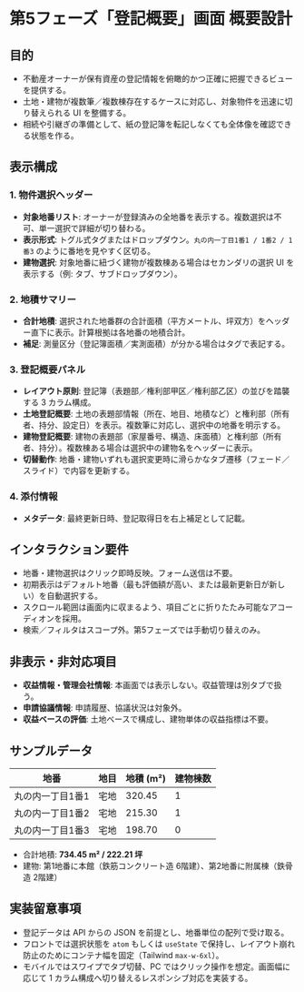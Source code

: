 # 第5フェーズ「登記概要」画面 概要設計

## 目的

- 不動産オーナーが保有資産の登記情報を俯瞰的かつ正確に把握できるビューを提供する。
- 土地・建物が複数筆／複数棟存在するケースに対応し、対象物件を迅速に切り替えられる UI を整備する。
- 相続や引継ぎの準備として、紙の登記簿を転記しなくても全体像を確認できる状態を作る。

## 表示構成

### 1. 物件選択ヘッダー
- **対象地番リスト**: オーナーが登録済みの全地番を表示する。複数選択は不可、単一選択で詳細が切り替わる。
- **表示形式**: トグル式タグまたはドロップダウン。`丸の内一丁目1番1 / 1番2 / 1番3` のように番地を見やすく区切る。
- **建物選択**: 対象地番に紐づく建物が複数棟ある場合はセカンダリの選択 UI を表示する（例: タブ、サブドロップダウン）。

### 2. 地積サマリー
- **合計地積**: 選択された地番群の合計面積（平方メートル、坪双方）をヘッダー直下に表示。計算根拠は各地番の地積合計。
- **補足**: 測量区分（登記簿面積／実測面積）が分かる場合はタグで表記する。

### 3. 登記概要パネル
- **レイアウト原則**: 登記簿（表題部／権利部甲区／権利部乙区）の並びを踏襲する 3 カラム構成。
- **土地登記概要**: 土地の表題部情報（所在、地目、地積など）と権利部（所有者、持分、設定日）を表示。複数筆に対応し、選択中の地番を明示する。
- **建物登記概要**: 建物の表題部（家屋番号、構造、床面積）と権利部（所有者、持分）。複数棟ある場合は選択中の建物名をヘッダーに表示。
- **切替動作**: 地番・建物いずれも選択変更時に滑らかなタブ遷移（フェード／スライド）で内容を更新する。

### 4. 添付情報
- **メタデータ**: 最終更新日時、登記取得日を右上補足として記載。

## インタラクション要件

- 地番・建物選択はクリック即時反映。フォーム送信は不要。
- 初期表示はデフォルト地番（最も評価額が高い、または最新更新日が新しい）を自動選択する。
- スクロール範囲は画面内に収まるよう、項目ごとに折りたたみ可能なアコーディオンを採用。
- 検索／フィルタはスコープ外。第5フェーズでは手動切り替えのみ。

## 非表示・非対応項目

- **収益情報・管理会社情報**: 本画面では表示しない。収益管理は別タブで扱う。
- **申請協議情報**: 申請履歴、協議状況は対象外。
- **収益ベースの評価**: 土地ベースで構成し、建物単体の収益指標は不要。

## サンプルデータ

| 地番 | 地目 | 地積 (m²) | 建物棟数 |
| --- | --- | --- | --- |
| 丸の内一丁目1番1 | 宅地 | 320.45 | 1 |
| 丸の内一丁目1番2 | 宅地 | 215.30 | 1 |
| 丸の内一丁目1番3 | 宅地 | 198.70 | 0 |

- 合計地積: **734.45 m² / 222.21 坪**
- 建物: 第1地番に本館（鉄筋コンクリート造 6階建）、第2地番に附属棟（鉄骨造 2階建）

## 実装留意事項

- 登記データは API からの JSON を前提とし、地番単位の配列で受け取る。
- フロントでは選択状態を `atom` もしくは `useState` で保持し、レイアウト崩れ防止のためにコンテナ幅を固定（Tailwind `max-w-6xl`）。
- モバイルではスワイプでタブ切替、PC ではクリック操作を想定。画面幅に応じて 1 カラム構成へ切り替えるレスポンシブ対応を実装する。
